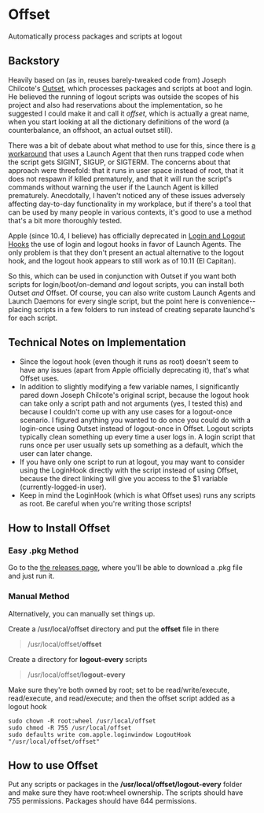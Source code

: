 # Offset
Automatically process packages and scripts at logout

## Backstory
Heavily based on (as in, reuses barely-tweaked code from) Joseph Chilcote's [Outset](https://github.com/chilcote/outset), which processes packages and scripts at boot and login. He believed the running of logout scripts was outside the scopes of his project and also had reservations about the implementation, so he suggested I could make it and call it _offset_, which is actually a great name, when you start looking at all the dictionary definitions of the word (a counterbalance, an offshoot, an actual outset still).

There was a bit of debate about what method to use for this, since there is [a workaround](http://apple.stackexchange.com/a/151492) that uses a Launch Agent that then runs trapped code when the script gets SIGINT, SIGUP, or SIGTERM. The concerns about that approach were threefold: that it runs in user space instead of root, that it does not respawn if killed prematurely, and that it will run the script's commands without warning the user if the Launch Agent is killed prematurely. Anecdotally, I haven't noticed any of these issues adversely affecting day-to-day functionality in my workplace, but if there's a tool that can be used by many people in various contexts, it's good to use a method that's a bit more thoroughly tested.

Apple (since 10.4, I believe) has officially deprecated in [Login and Logout Hooks](https://developer.apple.com/library/mac/documentation/MacOSX/Conceptual/BPSystemStartup/Chapters/CustomLogin.html) the use of login and logout hooks in favor of Launch Agents. The only problem is that they don't present an actual alternative to the logout hook, and the logout hook appears to still work as of 10.11 (El Capitan).

So this, which can be used in conjunction with Outset if you want both scripts for login/boot/on-demand _and_ logout scripts, you can install both Outset _and_ Offset. Of course, you can also write custom Launch Agents and Launch Daemons for every single script, but the point here is convenience--placing scripts in a few folders to run instead of creating separate launchd's for each script.

## Technical Notes on Implementation
* Since the logout hook (even though it runs as root) doesn't seem to have any issues (apart from Apple officially deprecating it), that's what Offset uses.
* In addition to slightly modifying a few variable names, I significantly pared down Joseph Chilcote's original script, because the logout hook can take only a script path and not arguments (yes, I tested this) and because I couldn't come up with any use cases for a logout-once scenario. I figured anything you wanted to do once you could do with a login-once using Outset instead of logout-once in Offset. Logout scripts typically clean something up every time a user logs in. A login script that runs once per user usually sets up something as a default, which the user can later change.
* If you have only one script to run at logout, you may want to consider using the LoginHook directly with the script instead of using Offset, because the direct linking will give you access to the $1 variable (currently-logged-in user).
* Keep in mind the LoginHook (which is what Offset uses) runs any scripts as root. Be careful when you're writing those scripts!

## How to Install Offset

### Easy .pkg Method
Go to the [the releases page](https://github.com/aysiu/offset/releases), where you'll be able to download a .pkg file and just run it. 

### Manual Method
Alternatively, you can manually set things up.

Create a /usr/local/offset directory and put the **offset** file in there
> /usr/local/offset/**offset**

Create a directory for **logout-every** scripts

> /usr/local/offset/**logout-every**

Make sure they're both owned by root; set to be read/write/execute, read/execute, and read/execute; and then the offset script added as a logout hook
```
sudo chown -R root:wheel /usr/local/offset
sudo chmod -R 755 /usr/local/offset
sudo defaults write com.apple.loginwindow LogoutHook "/usr/local/offset/offset"
```

## How to use Offset
Put any scripts or packages in the **/usr/local/offset/logout-every** folder and make sure they have root:wheel ownership. The scripts should have 755 permissions. Packages should have 644 permissions.
